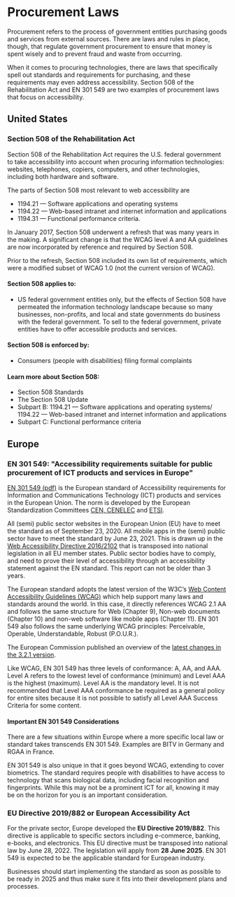 # Procurement Laws

Procurement refers to the process of government entities purchasing goods and services from external sources. There are laws and rules in place, though, that regulate government procurement to ensure that money is spent wisely and to prevent fraud and waste from occurring.

When it comes to procuring technologies, there are laws that specifically spell out standards and requirements for purchasing, and these requirements may even address accessibility. Section 508 of the Rehabilitation Act and EN 301 549 are two examples of procurement laws that focus on accessibility.

## United States

### Section 508 of the Rehabilitation Act

Section 508 of the Rehabilitation Act requires the U.S. federal government to take accessibility into account when procuring information technologies: websites, telephones, copiers, computers, and other technologies, including both hardware and software. 

The parts of Section 508 most relevant to web accessibility are

- 1194.21 — Software applications and operating systems
- 1194.22 — Web-based intranet and internet information and applications
- 1194.31 — Functional performance criteria.

In January 2017, Section 508 underwent a refresh that was many years in the making. A significant change is that the WCAG level A and AA guidelines are now incorporated by reference and required by Section 508.

Prior to the refresh, Section 508 included its own list of requirements, which were a modified subset of WCAG 1.0 (not the current version of WCAG).

#### Section 508 applies to:

- US federal government entities only, but the effects of Section 508 have permeated the information technology landscape because so many businesses, non-profits, and local and state governments do business with the federal government. To sell to the federal government, private entities have to offer accessible products and services.

#### Section 508 is enforced by:

- Consumers (people with disabilities) filing formal complaints

#### Learn more about Section 508:

- Section 508 Standards
- The Section 508 Update
- Subpart B: 1194.21 — Software applications and operating systems/ 1194.22 — Web-based intranet and internet information and applications
- Subpart C: Functional performance criteria

## Europe

### EN 301 549: "Accessibility requirements suitable for public procurement of ICT products and services in Europe"

[EN 301 549 (pdf)](https://www.etsi.org/deliver/etsi_en/301500_301599/301549/03.02.01_60/en_301549v030201p.pdf) is the European standard of Accessibility requirements for Information and Communications Technology (ICT) products and services in the European Union. The norm is developed by the European Standardization Committees [CEN, CENELEC](https://www.cencenelec.eu/) and [ETSI](https://www.etsi.org/).

All (semi) public sector websites in the European Union (EU) have to meet the standard as of September 23, 2020. All mobile apps in the (semi) public sector have to meet the standard by June 23, 2021. This is drawn up in the [Web Accessibility Directive 2016/2102](https://eur-lex.europa.eu/legal-content/EN/TXT/HTML/?uri=CELEX:32016L2102) that is transposed into national legislation in all EU member states. Public sector bodies have to comply, and need to prove their level of accessibility through an accessibility statement against the EN standard. This report can not be older than 3 years.

The European standard adopts the latest version of the W3C’s [Web Content Accessibility Guidelines (WCAG)](https://www.w3.org/TR/WCAG21/) which help support many laws and standards around the world. In this case, it directly references WCAG 2.1 AA and follows the same structure for Web (Chapter 9), Non-web documents (Chapter 10) and non-web software like mobile apps (Chapter 11). EN 301 549 also follows the same underlying WCAG principles: Perceivable, Operable, Understandable, Robust (P.O.U.R.).

The European Commission published an overview of the [latest changes in the 3.2.1 version](https://digital-strategy.ec.europa.eu/en/policies/latest-changes-accessibility-standard).

Like WCAG, EN 301 549 has three levels of conformance: A, AA, and AAA. Level A refers to the lowest level of conformance (minimum) and Level AAA is the highest (maximum). Level AA is the mandatory level. It is not recommended that Level AAA conformance be required as a general policy for entire sites because it is not possible to satisfy all Level AAA Success Criteria for some content.

#### Important EN 301 549 Considerations

There are a few situations within Europe where a more specific local law or standard takes transcends EN 301 549. Examples are BITV in Germany and RGAA in France.

EN 301 549 is also unique in that it goes beyond WCAG, extending to cover biometrics. The standard requires people with disabilities to have access to technology that scans biological data, including facial recognition and fingerprints. While this may not be a prominent ICT for all, knowing it may be on the horizon for you is an important consideration.

### EU Directive 2019/882 or European Accessibility Act

For the private sector, Europe developed the <strong>EU Directive 2019/882</strong>. This directive is applicable to specific sectors including e-commerce, banking, e-books, and electronics. This EU directive must be transposed into national law by June 28, 2022. The legislation will apply from <strong>28 June 2025</strong>. EN 301 549 is expected to be the applicable standard for European industry.

Businesses should start implementing the standard as soon as possible to be ready in 2025 and thus make sure it fits into their development plans and processes.
